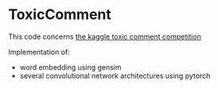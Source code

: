 # ToxicComment

This code concerns [the kaggle toxic comment competition](https://www.kaggle.com/c/jigsaw-toxic-comment-classification-challenge)

Implementation of: 
- word embedding using gensim
- several convolutional network architectures using pytorch

